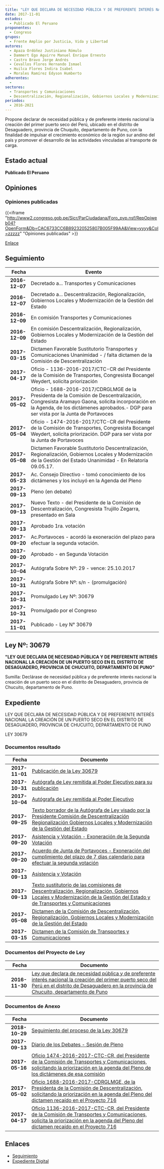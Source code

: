 ```yaml
---
title: "LEY QUE DECLARA DE NECESIDAD PÚBLICA Y DE PREFERENTE INTERÉS NACIONAL LA CREACIÓN DEL PRIMER PUERTO SECO DEL PERÚ EN EL DISTRITO DE DESAGUADERO EN LA PROVINCIA DE CHUQUITO DEPARTAMENTO DE PUNO"
date: 2017-11-01
estados: 
  - Publicado El Peruano
proponentes: 
  - Congreso
grupos: 
  - Frente Amplio por Justicia, Vida y Libertad
autores: 
  - Apaza Ordóñez Justiniano Rómulo
  - Dammert Ego Aguirre Manuel Enrique Ernesto
  - Castro Bravo Jorge Andrés
  - Cevallos Flores Hernando Ismael
  - Huilca Flores Indira Isabel
  - Morales Ramírez Edyson Humberto
adherentes: 
  - 
sectores: 
  - Transportes y Comunicaciones
  - Descentralización, Regionalización, Gobiernos Locales y Modernización de la Gestión del Estado
periodos: 
  - 2016-2021
---
```


Propone declarar de necesidad pública y de preferente interés nacional la creación del primer puerto seco del Perú, ubicado en el distrito de Desaguadero, provincia de Chuquito, departamento de Puno, con la finalidad de impulsar el crecimiento económico de la región sur andino del país y promover el desarrollo de las actividades vinculadas al transporte de carga.


## Estado actual

**Publicado El Peruano**

## Opiniones

### Opiniones publicadas

{{<iframe "http://www2.congreso.gob.pe/Sicr/ParCiudadana/Foro_pvp.nsf/RepOpiweb04?OpenForm&Db=CAC6733CC6B892320525807B005F99AA&View=yyyy&Col=zzzzz" "Opiniones publicadas" >}}

[Enlace](http://www2.congreso.gob.pe/Sicr/ParCiudadana/Foro_pvp.nsf/RepOpiweb04?OpenForm&Db=CAC6733CC6B892320525807B005F99AA&View=yyyy&Col=zzzzz)

## Seguimiento

| Fecha | Evento |
|------:|--------|
| **2016-12-07** | Decretado a... Transportes y Comunicaciones|
| **2016-12-07** | Decretado a... Descentralización, Regionalización, Gobiernos Locales y Modernización de la Gestión del Estado|
| **2016-12-09** | En comisión Transportes y Comunicaciones|
| **2016-12-09** | En comisión Descentralización, Regionalización, Gobiernos Locales y Modernización de la Gestión del Estado|
| **2017-03-15** | Dictamen Favorable Sustitutorio Transportes y Comunicaciones Unanimidad - / falta dictamen de la Comisión de Descentralización|
| **2017-04-17** | Oficio - 1136-2016-2017/CTC-CR del Presidente de la Comisión de Transportes, Congresista Bocangel Weydert, solicita priorización|
| **2017-05-02** | Oficio - 1688-2016-2017/CDRGLMGE de la Presidenta de la Comisión de Descentralización, Congresista Aramayo Gaona, solicita incorporación en la Agenda, de los dictámenes aprobados.- DGP para ser vista por la Junta de Portavoces|
| **2017-05-04** | Oficio - 1474-2016-2017/CTC-CR del Presidente de la Comisión de Transportes, Congresista Bocangel Weydert, solicita priorización. DGP para ser vista por la Junta de Portavoces|
| **2017-05-08** | Dictamen Favorable Sustitutorio Descentralización, Regionalización, Gobiernos Locales y Modernización de la Gestión del Estado Unanimidad - En Relatoría 09.05.17.|
| **2017-05-23** | Ac. Consejo Directivo - tomó conocimiento de los dictámenes y los incluyó en la Agenda del Pleno|
| **2017-09-13** | Pleno (en debate)|
| **2017-09-13** | Nuevo Texto - del Presidente de la Comisión de Descentralización, Congresista Trujillo Zegarra, presentado en Sala|
| **2017-09-13** | Aprobado 1ra. votación|
| **2017-09-20** | Ac.Portavoces - acordó la exoneración del plazo para efectuar la segunda votación.|
| **2017-09-20** | Aprobado - en Segunda Votación|
| **2017-10-04** | Autógrafa Sobre Nº: 29 - vence: 25.10.2017|
| **2017-10-31** | Autógrafa Sobre Nº: s/n - (promulgación)|
| **2017-10-31** | Promulgado Ley Nº: 30679|
| **2017-10-31** | Promulgado por el Congreso|
| **2017-11-01** | Publicado - Ley N° 30679|

## Ley Nº: 30679

**"LEY QUE DECLARA DE NECESIDAD PÚBLICA Y DE PREFERENTE INTERÉS NACIONAL LA CREACIÓN DE UN PUERTO SECO EN EL DISTRITO DE DESAGUADERO, PROVINCIA DE CHUCUITO, DEPARTAMENTO DE PUNO"**

Sumilla: Declárase de necesidad pública y de preferente interés nacional la creación de un puerto seco en el distrito de Desaguadero, provincia de Chucuito, departamento de Puno.


## Expediente

LEY QUE DECLARA DE NECESIDAD PÚBLICA Y DE PREFERENTE INTERÉS NACIONAL LA CREACIÓN DE UN PUERTO SECO EN EL DISTRITO DE DESAGUADERO, PROVINCIA DE CHUCUITO, DEPARTAMENTO DE PUNO

LEY 30679


### Documentos resultado

| Fecha | Documento |
|------:|--------|
| **2017-11-01** | [Publicación de la Ley 30679](http://www.leyes.congreso.gob.pe/Documentos/2016_2021/ADLP/Normas_Legales/30679-LEY.pdf) |
| **2017-10-31** | [Autógrafa de Ley remitida al Poder Ejecutivo para su publicación](http://www.leyes.congreso.gob.pe/Documentos/2016_2021/ADLP/Texto_Aprobado/AU0071620171031.pdf) |
| **2017-10-04** | [Autógrafa de Ley remitida al Poder Ejecutivo](http://www.leyes.congreso.gob.pe/Documentos/2016_2021/Autografas/Ley_y_de_Resolucion_Legislativa/AU0071620171004.pdf) |
| **2017-09-25** | [Texto borrador de la Autógrafa de Ley visado por la Presidente Comisión de Descentralización Regionalización Gobiernos Locales y Modernización de la Gestión del Estado](http://www.leyes.congreso.gob.pe/Documentos/2016_2021/Texto_Borrador_de_Autografa/BAU0071620170913.PDF) |
| **2017-09-20** | [Asistencia y Votación - Exoneración de la Segunda Votación](http://www.leyes.congreso.gob.pe/Documentos/2016_2021/Asistencia_y_Votacion/Proyectos_de_Ley/Exoneracion_de_Segunda_Votacion/ESV0071620170920..pdf) |
| **2017-09-20** | [Acuerdo de Junta de Portavoces - Exoneración del cumplimiento del plazo de 7 días calendario para efectuar la segunda votación](http://www.leyes.congreso.gob.pe/Documentos/2016_2021/Acuerdos/Junta_Portavoces/AJP0071620170920.PDF) |
| **2017-09-13** | [Asistencia y Votación](http://www.leyes.congreso.gob.pe/Documentos/2016_2021/Asistencia_y_Votacion/Proyectos_de_Ley/AV0071620170913..pdf) |
| **2017-09-13** | [Texto sustitutorio de las comisiones de Descentralización, Regionalización, Gobiernos Locales y Modernización de la Gestión del Estado y de Transportes y Comunicaciones](http://www.leyes.congreso.gob.pe/Documentos/2016_2021/Texto_Sustitutorio/Proyectos_de_Ley/TS0071620170913.pdf) |
| **2017-05-08** | [Dictamen de la Comisión de Descentralización, Regionalización, Gobiernos Locales y Modernización de la Gestión del Estado](http://www.leyes.congreso.gob.pe/Documentos/2016_2021/Dictamenes/Proyectos_de_Ley/00716DC08MAY20170508.pdf) |
| **2017-03-15** | [Dictamen de la Comisión de Transportes y Comunicaciones](http://www.leyes.congreso.gob.pe/Documentos/2016_2021/Dictamenes/Proyectos_de_Ley/00716DC23MAY20170315.pdf) |

### Documentos del Proyecto de Ley

| Fecha | Documento |
|------:|--------|
| **2016-11-30** | [Ley que declara de necesidad pública y de preferente interés nacional la creación del primer puerto seco del Perú en el distrito de Desaguadero en la provincia de Chucuito, departamento de Puno](http://www.leyes.congreso.gob.pe/Documentos/2016_2021/Proyectos_de_Ley_y_de_Resoluciones_Legislativas/PL0071620161130.pdf) |

### Documentos de Anexo

| Fecha | Documento |
|------:|--------|
| **2018-10-29** | [Seguimiento del proceso de la Ley 30679](http://www.leyes.congreso.gob.pe/Documentos/2016_2021/Seguimiento_de_Proyectos_de_Ley/00716PL20181029.pdf) |
| **2017-09-13** | [Diario de los Debates - Sesión de Pleno](http://www.leyes.congreso.gob.pe/Documentos/2016_2021/ADLP/Diario_Debates/30679-TDD.pdf) |
| **2017-05-16** | [Oficio 1474-2016-2017-CTC-CR, del Presidente de la Comisión de Transportes y Comunicaciones, solicitando la priorización en la agenda del Pleno de los dictámenes de esa comisión](http://www.leyes.congreso.gob.pe/Documentos/2016_2021/Oficios/Comisiones_Ordinarias/OFICIO-1474-2016-2017-CTC-CR.pdf) |
| **2017-05-02** | [Oficio 1688-2016-2017-CDRGLMGE, de la Presidenta de la Comisión de Descentralización, solicitando la priorización en la agenda del Pleno del dictamen recaído en el Proyecto 716](http://www.leyes.congreso.gob.pe/Documentos/2016_2021/Oficios/Comisiones_Ordinarias/OFICIO-1688-2016-2017-CDRGLMGE.pdf) |
| **2017-04-17** | [Oficio 1136-2016-2017-CTC-CR, del Presidente de la Comisión de Transportes y Comunicaciones, solicita la priorización en la agenda del Pleno del dictamen recaído en el Proyecto 716](http://www.leyes.congreso.gob.pe/Documentos/2016_2021/Oficios/Comisiones_Ordinarias/OFICIO-1136-2016-2017-CTC-CR.pdf) |

## Enlaces 

- [Seguimiento](http://www2.congreso.gob.pe/Sicr/TraDocEstProc/CLProLey2016.nsf/f7fff46988ca05b1052578e100829cc7/c1b6bc0c772d41c30525807b00577cc4?OpenDocument)
- [Expediente Digital](http://www2.congreso.gob.pehttp://www2.congreso.gob.pe/Sicr/TraDocEstProc/CLProLey2016.nsf/f7fff46988ca05b1052578e100829cc7/c1b6bc0c772d41c30525807b00577cc4?OpenDocument&Click=05257FB7005EB655.eb71d0cf91d8294e05256cdf006b5706/$Body/0.1C6C)
